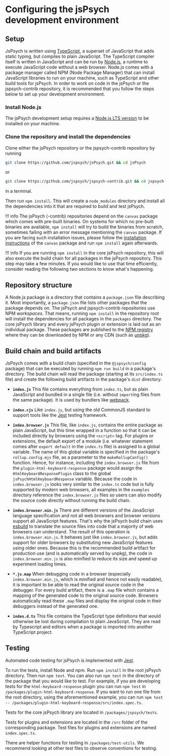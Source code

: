 # Configuring the jsPsych development environment

## Setup

JsPsych is written using [TypeScript](https://www.typescriptlang.org/), a superset of JavaScript that adds static typing, but compiles to plain JavaScript.
The TypeScript compiler itself is written in JavaScript and can be run by [Node.js](https://nodejs.org/en/), a runtime to execute JavaScript code without a web browser.
Node.js comes with a package manager called NPM (Node Package Manager) that can install JavaScript libraries to run on your machine, such as TypeScript and other build tools for jsPsych.
In order to work on code in the jsPsych or the jspsych-contrib repository, it is recommended that you follow the steps below to set up your development environment.

### Install Node.js

The jsPsych development setup requires a [Node.js LTS version](https://nodejs.org/en/download/) to be installed on your machine.

### Clone the repository and install the dependencies

Clone either the jsPsych repository or the jspsych-contrib repository by running

```sh
git clone https://github.com/jspsych/jsPsych.git && cd jsPsych
```

or

```sh
git clone https://github.com/jspsych/jspsych-contrib.git && cd jspsych-contrib
```

in a terminal.

Then run `npm install`.
This will create a `node_modules` directory and install all the dependencies into it that are required to build and test jsPsych.

!!! info
The jsPsych (-contrib) repositories depend on the `canvas` package which comes with pre-built binaries.
On systems for which no pre-built binaries are available, `npm install` will try to build the binaries from scratch, sometimes failing with an error message mentioning the `canvas` package.
If you are facing such installation issues, please follow the [installation instructions](https://github.com/Automattic/node-canvas/wiki#installation-guides) of the `canvas` package and run `npm install` again afterwards.

!!! info
If you are running `npm install` in the core jsPsych repository, this will also execute the build chain for all packages in the jsPsych repository.
This step may take a few minutes.
If you would like to use that time efficiently, consider reading the following two sections to know what's happening.

## Repository structure

A Node.js package is a directory that contains a `package.json` file describing it.
Most importantly, a `package.json` file lists other packages that the package depends on.
The jsPsych and jspsych-contrib repositories use NPM _workspaces_.
That means, running `npm install` in the repository root will install the dependencies for all packages in the `packages` directory.
The core jsPsych library and every jsPsych plugin or extension is laid out as an individual package.
These packages are published to the [NPM registry](https://www.npmjs.com/) where they can be downloaded by NPM or any CDN (such as [unpkg](https://unpkg.com/)).

## Build chain and build artifacts

JsPsych comes with a build chain (specified in the `@jspsych/config` package) that can be executed by running `npm run build` in a package's directory.
The build chain will read the package (starting at its `src/index.ts` file) and create the following build artifacts in the package's `dist` directory:

- **`index.js`**
  This file contains everything from `index.ts`, but as plain JavaScript and bundled in a single file (i.e. without `import`ing files from the same package).
  It is used by bundlers like [webpack](https://webpack.js.org/).

- **`index.cjs`**
  Like `index.js`, but using the old CommonJS standard to support tools like the [Jest](https://jestjs.io/) testing framework.

- **`index.browser.js`**
  This file, like `index.js`, contains the entire package as plain JavaScript, but this time wrapped in a function so that it can be included directly by browsers using the `<script>` tag.
  For plugins or extensions, the default export of a module (i.e. whatever statement comes after `export default` in the `index.ts` file) is assigned to a global variable.
  The name of this global variable is specified in the package's `rollup.config.mjs` file, as a parameter to the `makeRollupConfig()` function.
  Hence, for instance, including the `index.browser.js` file from the `plugin-html-keyboard-response` package would assign the `HtmlKeyboardResponsePlugin` class to the global `jsPsychHtmlKeyboardResponse` variable.
  Because the code in `index.browser.js` looks very similar to the `index.ts` code but is fully supported by modern web browsers, all examples in the `examples` directory reference the `index.browser.js` files so users can also modify the source code directly without running the build chain.

- **`index.browser.min.js`**
  There are different versions of the JavaScript language specification and not all web browsers and browser versions support all JavaScript features.
  That's why the jsPsych build chain uses [esbuild](https://esbuild.github.io/) to translate the source files into code that a majority of web browsers can understand.
  The result of this operation is `index.browser.min.js`.
  It behaves just like `index.browser.js`, but adds support for older browsers by substituting new JavaScript features using older ones.
  Because this is the recommended build artifact for production use (and is automatically served by unpkg), the code in `index.browser.min.js` is also minified to reduce its size and speed up experiment loading times.

- **`*.js.map`**
  When debugging code in a browser (especially `index.browser.min.js`, which is minified and hence not easily readable), it is important to be able to read the original source code in the debugger.
  For every build artifact, there is a `.map` file which contains a mapping of the generated code to the original source code.
  Browsers automatically read these `.map` files and display the original code in their debuggers instead of the generated one.

- **`index.d.ts`**
  This file contains the TypeScript type definitions that would otherwise be lost during compilation to plain JavaScript.
  They are read by Typescript and editors when a package is imported into another TypeScript project.

## Testing

Automated code testing for jsPsych is implemented with [Jest](https://jestjs.io/).

To run the tests, install Node and npm. Run `npm install` in the root jsPsych directory. Then run `npm test`. You can also run `npm test` in the directory of the package that you would like to test. For example, if you are developing tests for the `html-keyboard-response` plugin you can run `npm test` in `/packages/plugin-html-keyboard-response`. If you want to run one file from the root directory, using the aforementioned example, you can run `npm test -- /packages/plugin-html-keyboard-response/src/index.spec.ts`.

Tests for the core jsPsych library are located in `/packages/jspsych/tests`.

Tests for plugins and extensions are located in the `/src` folder of the corresponding package. Test files for plugins and extensions are named `index.spec.ts`.

There are helper functions for testing in `/packages/test-utils`. We recommend looking at other test files to observe conventions for testing.
